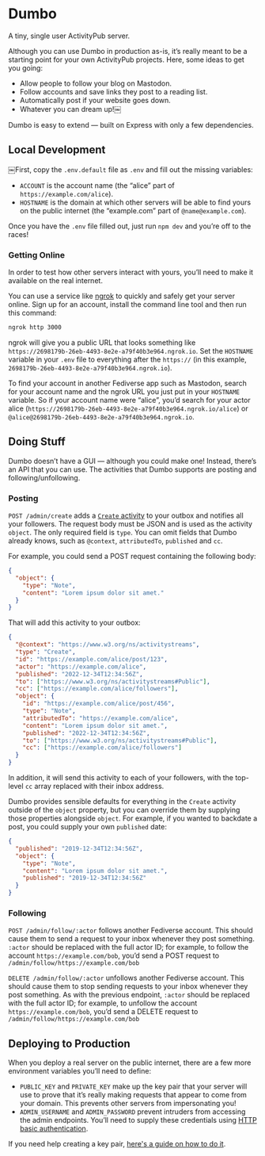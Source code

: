 # Dumbo

A tiny, single user ActivityPub server.

Although you can use Dumbo in production as-is, it’s really meant to be a starting point for your own ActivityPub projects. Here, some ideas to get you going:

- Allow people to follow your blog on Mastodon.
- Follow accounts and save links they post to a reading list.
- Automatically post if your website goes down.
- Whatever you can dream up!￼

Dumbo is easy to extend — built on Express with only a few dependencies.

## Local Development

￼First, copy the `.env.default` file as `.env` and fill out the missing variables:

- `ACCOUNT` is the account name (the “alice” part of `https://example.com/alice`).
- `HOSTNAME` is the domain at which other servers will be able to find yours on the public internet (the “example.com” part of `@name@example.com`).

Once you have the `.env` file filled out, just run `npm dev` and you’re off to the races!

### Getting Online

In order to test how other servers interact with yours, you’ll need to make it available on the real internet.

You can use a service like [ngrok](https://ngrok.com/) to quickly and safely get your server online. Sign up for an account, install the command line tool and then run this command:

```sh
ngrok http 3000
```

ngrok will give you a public URL that looks something like `https://2698179b-26eb-4493-8e2e-a79f40b3e964.ngrok.io`. Set the `HOSTNAME` variable in your `.env` file to everything after the `https://` (in this example, `2698179b-26eb-4493-8e2e-a79f40b3e964.ngrok.io`).

To find your account in another Fediverse app such as Mastodon, search for your account name and the ngrok URL you just put in your `HOSTNAME` variable. So if your account name were “alice”, you’d search for your actor alice (`https://2698179b-26eb-4493-8e2e-a79f40b3e964.ngrok.io/alice`) or `@alice@2698179b-26eb-4493-8e2e-a79f40b3e964.ngrok.io`.

## Doing Stuff

Dumbo doesn’t have a GUI — although you could make one! Instead, there’s an API that you can use. The activities that Dumbo supports are posting and following/unfollowing.

### Posting

`POST /admin/create` adds a [`Create` activity](https://www.w3.org/TR/activitypub/#create-activity-outbox) to your outbox and notifies all your followers. The request body must be JSON and is used as the activity `object`. The only required field is `type`. You can omit fields that Dumbo already knows, such as `@context`, `attributedTo`, `published` and `cc`.

For example, you could send a POST request containing the following body:

```json
{
  "object": {
    "type": "Note",
    "content": "Lorem ipsum dolor sit amet."
  }
}
```

That will add this activity to your outbox:

```json
{
  "@context": "https://www.w3.org/ns/activitystreams",
  "type": "Create",
  "id": "https://example.com/alice/post/123",
  "actor": "https://example.com/alice",
  "published": "2022-12-34T12:34:56Z",
  "to": ["https://www.w3.org/ns/activitystreams#Public"],
  "cc": ["https://example.com/alice/followers"],
  "object": {
    "id": "https://example.com/alice/post/456",
    "type": "Note",
    "attributedTo": "https://example.com/alice",
    "content": "Lorem ipsum dolor sit amet.",
    "published": "2022-12-34T12:34:56Z",
    "to": ["https://www.w3.org/ns/activitystreams#Public"],
    "cc": ["https://example.com/alice/followers"]
  }
}
```

In addition, it will send this activity to each of your followers, with the top-level `cc` array replaced with their inbox address.

Dumbo provides sensible defaults for everything in the `Create` activity outside of the `object` property, but you can override them by supplying those properties alongside `object`. For example, if you wanted to backdate a post, you could supply your own `published` date:

```json
{
  "published": "2019-12-34T12:34:56Z",
  "object": {
    "type": "Note",
    "content": "Lorem ipsum dolor sit amet.",
    "published": "2019-12-34T12:34:56Z"
  }
}
```

### Following

`POST /admin/follow/:actor` follows another Fediverse account. This should cause them to send a request to your inbox whenever they post something. `:actor` should be replaced with the full actor ID; for example, to follow the account `https://example.com/bob`, you’d send a POST request to `/admin/follow/https://example.com/bob`

`DELETE /admin/follow/:actor` unfollows another Fediverse account. This should cause them to stop sending requests to your inbox whenever they post something. As with the previous endpoint, `:actor` should be replaced with the full actor ID; for example, to unfollow the account `https://example.com/bob`, you’d send a DELETE request to `/admin/follow/https://example.com/bob`

## Deploying to Production

When you deploy a real server on the public internet, there are a few more environment variables you’ll need to define:

- `PUBLIC_KEY` and `PRIVATE_KEY` make up the key pair that your server will use to prove that it’s really making requests that appear to come from your domain. This prevents other servers from impersonating you!
- `ADMIN_USERNAME` and `ADMIN_PASSWORD` prevent intruders from accessing the admin endpoints. You’ll need to supply these credentials using [HTTP basic authentication](https://swagger.io/docs/specification/2-0/authentication/basic-authentication/).

If you need help creating a key pair, [here's a guide on how to do it](https://stackoverflow.com/a/44474607).
